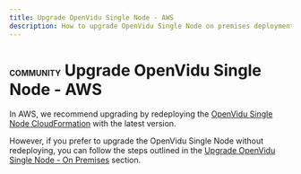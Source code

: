 ```yaml
---
title: Upgrade OpenVidu Single Node - AWS
description: How to upgrade OpenVidu Single Node on premises deployments
---
```


# <span class="openvidu-tag openvidu-community-tag" style="font-size: .5em">COMMUNITY</span> Upgrade OpenVidu Single Node - AWS

In AWS, we recommend upgrading by redeploying the [OpenVidu Single Node CloudFormation](../aws/install.md) with the latest version.

However, if you prefer to upgrade the OpenVidu Single Node without redeploying, you can follow the steps outlined in the [Upgrade OpenVidu Single Node - On Premises](../on-premises/upgrade.md) section.
